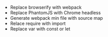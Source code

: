 - Replace browserify with webpack
- Replace PhantomJS with Chrome headless
- Generate webpack min file with source map
- Relace require with import
- Replace var with const or let
